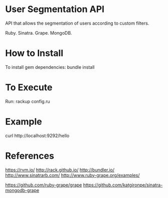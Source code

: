 # User Segmentation API

API that allows the segmentation of users according to custom filters.

Ruby. Sinatra. Grape. MongoDB.

# How to Install

To install gem dependencies:
bundle install

# To Execute

Run:
rackup config.ru

# Example

curl http://localhost:9292/hello

# References

https://rvm.io/
http://rack.github.io/
http://bundler.io/
http://www.sinatrarb.com/
http://www.ruby-grape.org/examples/

https://github.com/ruby-grape/grape
https://github.com/katgironpe/sinatra-mongodb-grape
